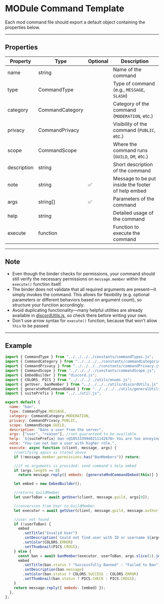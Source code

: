 # MODule Command Template

Each mod command file should export a default object containing the properties below.

---

## Properties

| Property    | Type            | Optional | Description                                       |
| ----------- | --------------- | -------- | ------------------------------------------------- |
| name        | string          |          | Name of the command                               |
| type        | CommandType     |          | Type of command (e.g., `MESSAGE`, `SLASH`)        |
| category    | CommandCategory |          | Category of the command (`MODERATION`, etc.)      |
| privacy     | CommandPrivacy  |          | Visibility of the command (`PUBLIC`, etc.)        |
| scope       | CommandScope    |          | Where the command runs (`GUILD`, `DM`, etc.)      |
| description | string          |          | Short description of the command                  |
| note        | string          | ✅       | Message to be put inside the footer of help embed |
| args        | string\[]       | ✅       | Parameters of the command                         |
| help        | string          |          | Detailed usage of the command                     |
| execute     | function        |          | Function to execute the command                   |

---

## Note

- Even though the binder checks for permissions, your command should still verify the necessary permissions on `message.member` within the `execute()` function itself.
- The binder does not validate that all required arguments are present—it simply invokes the command. This allows for flexibility (e.g. optional parameters or different behaviors based on argument count), so structure your function accordingly.
- Avoid duplicating functionality—many helpful utilities are already available in [discordUtils.js](../../utils/discordUtils.js), so check there before writing your own.
- Don't use arrow syntax for `execute()` function, because that won't allow `this` to be passed

---

## Example

```js
import { CommandType } from "../../../../constants/commandTypes.js";
import { CommandCategory } from "../../../../constants/commandCategories.js";
import { CommandPrivacy } from "../../../../constants/commandPrivacy.js";
import { CommandScope } from "../../../../constants/commandScope.js";
import { EmbedBuilder } from "discord.js";
import { COLORS, PICS } from "../../../../utils/enums.js";
import { getUser, banMember } from "../../../../utils/discordUtils.js";
import { generateModCommandEmbed } from "../../../../utils/generalUtils.js";
import { suitePrefix } from "../../util.js";

export default {
  name: "ban",
  type: CommandType.MESSAGE,
  category: CommandCategory.MODERATION,
  privacy: CommandPrivacy.PUBLIC,
  scope: CommandScope.GUILD,
  description: "Bans a user from the server",
  args: ["user", "reason"], //not guaranteed to be available
  help: `${suitePrefix} ban <@1053339940211142676> You are too annoying`,
  note: "You can not ban a user with higher role.",
  execute: async function (client, message, args) {
    //verifying again as stated above
    if (!message.member.permissions.has("BanMembers")) return;

    //if no arguments is provided: send command's help embed
    if (args.length == 0)
      return message.reply({ embeds: [generateModCommandEmbed(this)] });

    let embed = new EmbedBuilder();

    //returns GuildMember
    let userToBan = await getUser(client, message.guild, args[0]);

    //conversion from User to GuildMember
    let executor = await getUser(client, message.guild, message.author);

    //user not found
    if (!userToBan) {
      embed
        .setTitle("Invalid User")
        .setDescription(`Could not find user with ID or username ${args[0]}`)
        .setColor(COLORS.ERROR)
        .setThumbnail(PICS.CROSS);
    } else {
      const ban = await banMember(executor, userToBan, args.slice(1).join(" "));
      embed
        .setTitle(ban.status ? "Successfully Banned" : "Failed to Ban")
        .setDescription(ban.message)
        .setColor(ban.status ? COLORS.SUCCESS : COLORS.ERROR)
        .setThumbnail(ban.status ? PICS.CHECK : PICS.CROSS);
    }
    return message.reply({ embeds: [embed] });
  },
};
```
